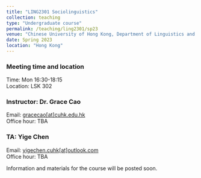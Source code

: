 ```yaml
---
title: "LING2301 Sociolinguistics"
collection: teaching
type: "Undergraduate course"
permalink: /teaching/ling2301/sp23
venue: "Chinese University of Hong Kong, Department of Linguistics and Modern Languages"
date: Spring 2023
location: "Hong Kong"
---
```


### Meeting time and location
Time: Mon 16:30-18:15 \
Location: LSK 302

### Instructor: Dr. Grace Cao
Email: [gracecao\[at\]cuhk.edu.hk](mailto:gracecao@cuhk.edu.hk) \
Office hour: TBA 

### TA: Yige Chen
Email: [yigechen.cuhk\[at\]outlook.com](mailto:yigechen.cuhk@outlook.com) \
Office hour: TBA 

Information and materials for the course will be posted soon. 

<!--
Heading 1
======

Heading 2
======

Heading 3
======
-->
